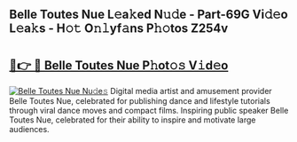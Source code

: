 ## Belle Toutes Nue L𝚎a𝚔ed N𝚞𝚍e - Part-69G Vi𝚍𝚎o L𝚎a𝚔s - H𝚘𝚝 O𝚗𝚕yf𝚊ns P𝚑𝚘tos Z254v

# <h2><a href="http://kf9xc8.oniu.top/?m=Belle+Toutes+Nue">🔗👉 🔴 Belle Toutes Nue P𝚑ot𝚘𝚜 V𝚒d𝚎o</a></h2>

[![Belle Toutes Nue Nu𝚍e𝚜](https://i.imgur.com/0qMVB7G.gif)](http://kf9xc8.oniu.top/?m=Belle+Toutes+Nue)
Digital media artist and amusement provider Belle Toutes Nue, celebrated for publishing dance and lifestyle tutorials through viral dance moves and compact films. Inspiring public speaker Belle Toutes Nue, celebrated for their ability to inspire and motivate large audiences.  
